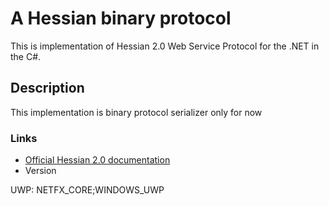 # A Hessian binary protocol #

This is implementation of Hessian 2.0 Web Service Protocol for the .NET in the C#.

## Description ##
This implementation is binary protocol serializer only for now

### Links ###
* [Official Hessian 2.0 documentation](http://hessian.caucho.com/doc/hessian-serialization.html)
* Version

UWP: NETFX_CORE;WINDOWS_UWP